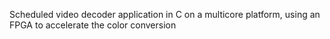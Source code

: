 Scheduled video decoder application in C on a multicore platform, using an FPGA to accelerate the color conversion
